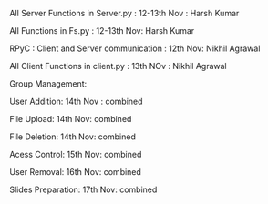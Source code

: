 All Server Functions in Server.py : 12-13th Nov : Harsh Kumar

All Functions in Fs.py : 12-13th Nov: Harsh Kumar

RPyC : Client and Server communication : 12th Nov: Nikhil Agrawal

All Client Functions in client.py : 13th NOv : Nikhil Agrawal

Group Management:

User Addition: 14th Nov : combined

File Upload: 14th Nov: combined

File Deletion: 14th Nov: combined

Acess Control: 15th Nov: combined
   

User Removal: 16th Nov: combined
   
Slides Preparation: 17th Nov: combined
